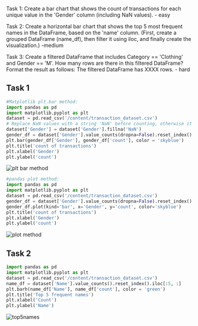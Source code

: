 Task 1: Create a bar chart that shows the count of transactions 
for each unique value in the 'Gender' column (including NaN values). - easy

Task 2: Create a horizontal bar chart that shows the top 5 most frequent names in the DataFrame,
based on the 'name' column. (First, create a grouped DataFrame (name_df), 
then filter it using iloc, and finally create the visualization.) -medium

Task 3: Create a filtered DataFrame that includes Category == 'Clothing' and Gender == 'M'. 
How many rows are there in this filtered DataFrame? 
Format the result as follows: The filtered DataFrame has XXXX rows. - hard

## Task 1

```py
#Matplotlib plt.bar method:
import pandas as pd
import matplotlib.pyplot as plt
dataset = pd.read_csv('/content/transaction_dataset.csv')
# Replace NaN values with a string 'NaN' before counting, otherwise it will get an error when trying to make a bar
dataset['Gender'] = dataset['Gender'].fillna('NaN')
gender_df = dataset['Gender'].value_counts(dropna=False).reset_index()
plt.bar(gender_df['Gender'], gender_df['count'], color = 'skyblue')
plt.title('count of transactions')
plt.xlabel('Gender')
plt.ylabel('count')
```
![plt bar method](https://github.com/user-attachments/assets/5f2e9206-dedb-4cd3-a8ba-96ead24cdfeb)

```py
#pandas plot method:
import pandas as pd
import matplotlib.pyplot as plt
dataset = pd.read_csv('/content/transaction_dataset.csv')
gender_df = dataset['Gender'].value_counts(dropna=False).reset_index()
gender_df.plot(kind='bar', x='Gender', y='count', color='skyblue')
plt.title('count of transactions')
plt.xlabel('Gender')
plt.ylabel('count')
```
![plot method](https://github.com/user-attachments/assets/8f299d34-ddbc-4772-8b2c-c42c32bd2d3e)


## Task 2
```py
import pandas as pd
import matplotlib.pyplot as plt
dataset = pd.read_csv('/content/transaction_dataset.csv')
name_df = dataset['Name'].value_counts().reset_index().iloc[:5, :]
plt.barh(name_df['Name'], name_df['count'], color = 'green')
plt.title('Top 5 frequent names')
plt.xlabel('Count')
plt.ylabel('Name')
```
![top5names](https://github.com/user-attachments/assets/f44fafd8-0d18-4639-90b7-d1545788505a)
